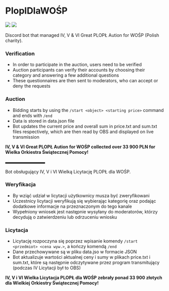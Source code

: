 # PloplDlaWOŚP

[![](https://img.shields.io/badge/python-3.9-blue)](https://www.python.org/downloads/release/python-386/) [![](https://img.shields.io/badge/license-MIT-green)](https://opensource.org/licenses/MIT)

Discord bot that managed IV, V & VI Great PLOPŁ Aution for WOŚP (Polish charity).

### Verification
- In order to participate in the auction, users need to be verified
- Auction participants can verify their accounts by choosing their category and answering a few additional questions 
- These questionnaires are then sent to moderators, who can accept or deny the requests

### Auction
- Bidding starts by using the `/start <object> <starting price>` command and ends with `/end`
- Data is stored in data.json file
- Bot updates the current price and overall sum in price.txt and sum.txt files respectively, which are then read by OBS and displayed on live transmission
  
**IV, V & VI Great PLOPŁ Aution for WOŚP collected over 33 900 PLN for Wielka Orkiestra Świątecznej Pomocy!**

▬▬▬▬▬▬▬▬▬

Bot obsługujący IV, V i VI Wielką Licytację PLOPŁ dla WOŚP.

### Weryfikacja
- By wziąć udział w licytacji użytkownicy musza być zweryfikowani
- Uczestnicy licytacji weryfikują się wybierając kategorię oraz podając dodatkowe informacje na przeznaczonym do tego kanale
- Wypełniony wniosek jest następnie wysyłany do moderatorów, którzy decydują o zatwierdzeniu lub odrzuceniu wniosku

### Licytacja
- Licytację rozpoczyna się poprzez wpisanie komendy `/start <przedmiot> <cena wyw.>`, a kończy komendą `/end`
- Dane przechowywane są w pliku data.jso w formacie JSON
- Bot aktualizuje wartości aktualnej ceny i sumy w plikach price.txt i sum.txt, które są następnie odczytywane przez program transmitujący (podczas IV Licytacji był to OBS)
  
**IV, V i VI Wielka Licytacja PLOPŁ dla WOŚP zebrały ponad 33 900 złotych dla Wielkiej Orkiestry Świątecznej Pomocy!**
